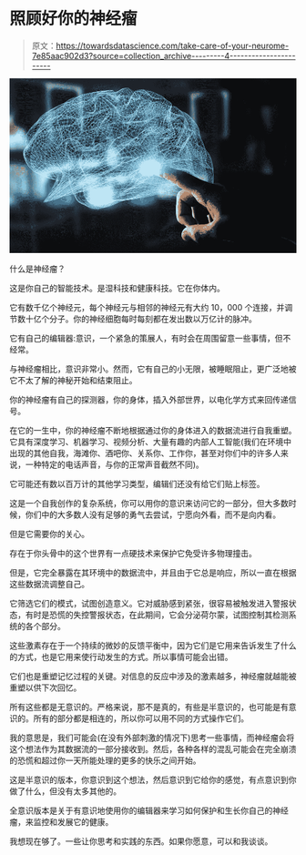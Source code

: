 # 照顾好你的神经瘤

> 原文：<https://towardsdatascience.com/take-care-of-your-neurome-7e85aac902d3?source=collection_archive---------4----------------------->

![](img/4c4c0c95c7d4766e7bcfc9836d801c82.png)

什么是神经瘤？

这是你自己的智能技术。是湿科技和健康科技。它在你体内。

它有数千亿个神经元，每个神经元与相邻的神经元有大约 10，000 个连接，并调节数十亿个分子。你的神经细胞每时每刻都在发出数以万亿计的脉冲。

它有自己的编辑器:意识，一个紧急的策展人，有时会在周围留意一些事情，但不经常。

与神经瘤相比，意识非常小。然而，它有自己的小无限，被睡眠阻止，更广泛地被它不太了解的神秘开始和结束阻止。

你的神经瘤有自己的探测器，你的身体，插入外部世界，以电化学方式来回传递信号。

在它的一生中，你的神经瘤不断地根据通过你的身体进入的数据流进行自我重塑。它具有深度学习、机器学习、视频分析、大量有趣的内部人工智能(我们在环境中出现的其他自我，海滩你、酒吧你、关系你、工作你，甚至对你们中的许多人来说，一种特定的电话声音，与你的正常声音截然不同)。

它可能还有数以百万计的其他学习类型，编辑们还没有给它们贴上标签。

这是一个自我创作的复杂系统，你可以用你的意识来访问它的一部分，但大多数时候，你们中的大多数人没有足够的勇气去尝试，宁愿向外看，而不是向内看。

但是它需要你的关心。

存在于你头骨中的这个世界有一点硬技术来保护它免受许多物理撞击。

但是，它完全暴露在其环境中的数据流中，并且由于它总是响应，所以一直在根据这些数据流调整自己。

它筛选它们的模式，试图创造意义。它对威胁感到紧张，很容易被触发进入警报状态，有时是恐慌的失控警报状态，在此期间，它会分泌荷尔蒙，试图控制其检测系统的各个部分。

这些激素存在于一个持续的微妙的反馈平衡中，因为它们是它用来告诉发生了什么的方式，也是它用来使行动发生的方式。所以事情可能会出错。

它们也是重塑记忆过程的关键。对信息的反应中涉及的激素越多，神经瘤就越能被重塑以供下次回忆。

所有这些都是无意识的。严格来说，那不是真的，有些是半意识的，也可能是有意识的。所有的部分都是相连的，所以你可以用不同的方式操作它们。

我的意思是，我们可能会(在没有外部刺激的情况下)思考一些事情，而神经瘤会将这个想法作为其数据流的一部分接收到。然后，各种各样的混乱可能会在完全崩溃的恐慌和超过你一天所能处理的更多的快乐之间开始。

这是半意识的版本，你意识到这个想法，然后意识到它给你的感觉，有点意识到你做了什么，但没有太多其他的。

全意识版本是关于有意识地使用你的编辑器来学习如何保护和生长你自己的神经瘤，来监控和发展它的健康。

我想现在够了。一些让你思考和实践的东西。如果你愿意，可以和我谈谈。